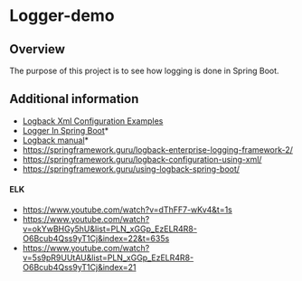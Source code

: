 # Logger-demo


## Overview
The purpose of this project is to see how logging is done in Spring Boot.


## Additional information
- [Logback Xml Configuration Examples](https://javatechonline.com/logback-xml-configuration-examples/)
- [Logger In Spring Boot](https://javatechonline.com/logger-in-spring-boot/#What_is_a_Log)*
- [Logback manual](https://logback.qos.ch/manual/index.html)*
- https://springframework.guru/logback-enterprise-logging-framework-2/
- https://springframework.guru/logback-configuration-using-xml/
- https://springframework.guru/using-logback-spring-boot/

#### ELK
- https://www.youtube.com/watch?v=dThFF7-wKv4&t=1s
- https://www.youtube.com/watch?v=okYwBHGy5hU&list=PLN_xGGp_EzELR4R8-O6Bcub4Qss9yT1Cj&index=22&t=635s
- https://www.youtube.com/watch?v=5s9pR9UUtAU&list=PLN_xGGp_EzELR4R8-O6Bcub4Qss9yT1Cj&index=21
